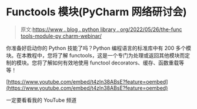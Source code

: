 # Functools 模块(PyCharm 网络研讨会)

> 原文:[https://www . blog . python library . org/2022/05/26/the-func tools-module-py charm-webinar/](https://www.blog.pythonlibrary.org/2022/05/26/the-functools-module-pycharm-webinar/)

你准备好启动你的 Python 技能了吗？Python 编程语言的标准库中有 200 多个模块。在本教程中，您将了解 functools，这是一个专门为处理或返回其他模块而定制的模块。您将了解如何有效地使用 functool decorators、缓存、函数重载等等！

[https://www.youtube.com/embed/t4zln38ABsE?feature=oembed](https://www.youtube.com/embed/t4zln38ABsE?feature=oembed)

一定要看看我的 YouTube 频道